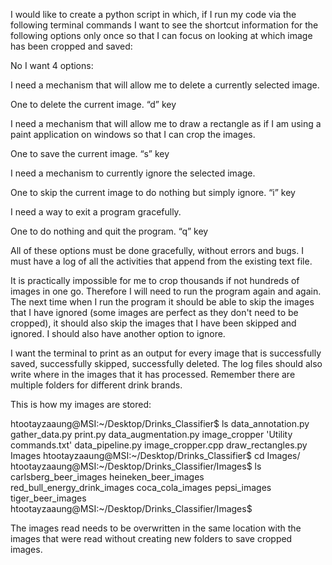 ﻿I would like to create a python script  in which, if I run my code via the following terminal commands I want to see the shortcut information for the following options only once so that I can focus on looking at which image has been cropped and saved: 


No I want 4 options:


I need a mechanism that will allow me to delete a currently selected image.


One to delete the current image.                                         “d” key


I need a mechanism that will allow me to draw a rectangle as if I am using a paint application on windows so that I can crop the images.


One to save the current image.                                            “s” key


I need a mechanism to currently ignore the selected image.


One to skip the current image to do nothing but simply ignore.             “i” key


I need a way to exit a program gracefully.


One to do nothing and quit the program.                                   “q” key


All of these options must be done gracefully, without errors and bugs. I must have a log of all the activities that append from the existing text file.


It is practically impossible for me to crop thousands if not hundreds of images in one go. Therefore I will need to run the program again and again. The next time when I run the program it should be able to skip the images that I have ignored (some images are perfect as they don't need to be cropped), it should also skip the images that I have been skipped and ignored. I should also have another option to ignore. 


I want the terminal to print as an output for every image that is successfully saved, successfully skipped, successfully deleted. The log files should also write where in the images that it has processed. Remember there are multiple folders for different drink brands.
 
This is how my images are stored:


htootayzaaung@MSI:~/Desktop/Drinks_Classifier$ ls
 data_annotation.py         gather_data.py          print.py
 data_augmentation.py   image_cropper          'Utility commands.txt'
 data_pipeline.py           image_cropper.cpp
 draw_rectangles.py         Images
htootayzaaung@MSI:~/Desktop/Drinks_Classifier$ cd Images/
htootayzaaung@MSI:~/Desktop/Drinks_Classifier/Images$ ls
carlsberg_beer_images  heineken_beer_images  red_bull_energy_drink_images
coca_cola_images           pepsi_images              tiger_beer_images
htootayzaaung@MSI:~/Desktop/Drinks_Classifier/Images$


The images read needs to be overwritten in the same location with the images that were read without creating new folders to save cropped images.
